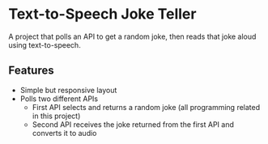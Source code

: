 # Text-to-Speech Joke Teller
A project that polls an API to get a random joke, then reads that joke aloud using text-to-speech.

## Features
* Simple but responsive layout
* Polls two different APIs
   * First API selects and returns a random joke (all programming related in this project)
   * Second API receives the joke returned from the first API and converts it to audio
